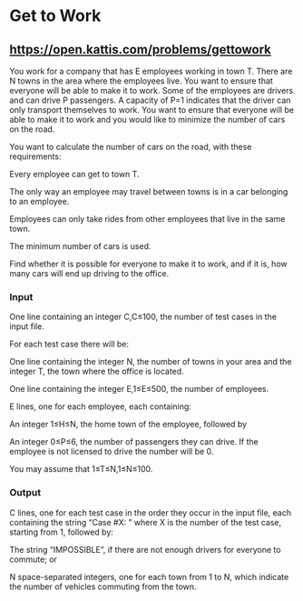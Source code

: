 # Get to Work #
## https://open.kattis.com/problems/gettowork ##

You work for a company that has E employees working in town T. There are N towns in the area where the employees live. You want to ensure that everyone will be able to make it to work. Some of the employees are drivers and can drive P passengers. A capacity of P=1 indicates that the driver can only transport themselves to work. You want to ensure that everyone will be able to make it to work and you would like to minimize the number of cars on the road.

You want to calculate the number of cars on the road, with these requirements:

Every employee can get to town T.

The only way an employee may travel between towns is in a car belonging to an employee.

Employees can only take rides from other employees that live in the same town.

The minimum number of cars is used.

Find whether it is possible for everyone to make it to work, and if it is, how many cars will end up driving to the office.

### Input
One line containing an integer C,C≤100, the number of test cases in the input file.

For each test case there will be:

One line containing the integer N, the number of towns in your area and the integer T, the town where the office is located.

One line containing the integer E,1≤E≤500, the number of employees.

E lines, one for each employee, each containing:

An integer 1≤H≤N, the home town of the employee, followed by

An integer 0≤P≤6, the number of passengers they can drive. If the employee is not licensed to drive the number will be 0.

You may assume that 1≤T≤N,1≤N≤100.

### Output
C lines, one for each test case in the order they occur in the input file, each containing the string “Case #X: ” where X is the number of the test case, starting from 1, followed by:

The string “IMPOSSIBLE”, if there are not enough drivers for everyone to commute; or

N space-separated integers, one for each town from 1 to N, which indicate the number of vehicles commuting from the town.
